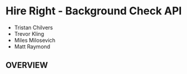 # Hire Right - Background Check API

- Tristan Chilvers
- Trevor Kling
- Miles Milosevich
- Matt Raymond

## OVERVIEW
